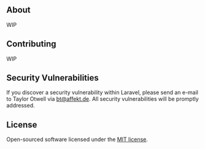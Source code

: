 ## About

WIP

## Contributing

WIP

## Security Vulnerabilities

If you discover a security vulnerability within Laravel, please send an e-mail to Taylor Otwell via [bt@affekt.de](mailto:bt@affekt.de). All security vulnerabilities will be promptly addressed.

## License

Open-sourced software licensed under the [MIT license](https://opensource.org/licenses/MIT).
